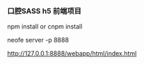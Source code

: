 ### 口腔SASS h5 前端项目

npm install  or cnpm install

neofe server -p 8888

http://127.0.0.1:8888/webapp/html/index.html
